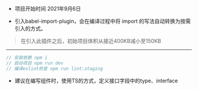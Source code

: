 - 项目开始时间 2021年9月6日

- 引入babel-import-plugin，会在编译过程中将 import 的写法自动转换为按需引入的方式。
> 在引入此插件之后，初始项目体积从接近400KB减小至150KB

---

```javascript
// 安装依赖 npm i
// 启动项目 npm run dev
// 编译eslint检查 npm run lint:staging
```

- 建议在编写组件时，使用TS的方式，定义接口字段中的type、interface

